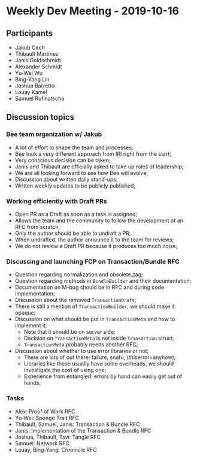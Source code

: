 # Weekly Dev Meeting - 2019-10-16

## Participants

- Jakub Cech
- Thibault Martinez
- Janis Goldschmidt
- Alexander Schmidt
- Yu-Wei Wu
- Bing-Yang Lin
- Joshua Barretto
- Louay Kamel
- Samuel Rufinatscha

## Discussion topics

### Bee team organization w/ Jakub

- A lot of effort to shape the team and processes;
- Bee took a very different approach from IRI right from the start;
- Very conscious decision can be taken;
- Janis and Thibault are officially asked to take up roles of leadership;
- We are all looking forward to see how Bee will evolve;
- Discussion about written daily stand-ups;
- Written weekly updates to be publicly published;

### Working efficiently with Draft PRs

- Open PR as a Draft as soon as a task is assigned;
- Allows the team and the community to follow the development of an RFC from scratch;
- Only the author should be able to undraft a PR;
- When undrafted, the author announce it to the team for reviews;
- We do not review a Draft PR because it produces too much noise;

### Discussing and launching FCP on Transaction/Bundle RFC

- Question regarding normalization and obsolete_tag;
- Question regarding methods in `BundleBuilder` and their documentation;
- Documentation on M-bug should be in RFC and during code implementation;
- Discussion about the removed `TransactionDraft`;
- There is still a mention of `TransactionBuilder`, we should make it opaque;
- Discussion on what should be put in `TransactionMeta` and how to implement it;
    - Note that it should be on server side;
    - Decision on `TransactionMeta` is not inside `Transaction` struct;
    - `TransactionMeta` probably needs another RFC;
- Discussion about whether to use error libraries or not;
    - There are lots of out there: failure, snafu, (thiserror+anyhow);
    - Libraries like these usually have some overheads, we should investigate the cost of using one;
    - Experience from entangled: errors by hand can easily get out of hands;

### Tasks

- Alex: Proof of Work RFC
- Yu-Wei: Sponge Trait RFC
- Thibault, Samuel, Janis: Transaction & Bundle RFC
- Janis: Implementation of the Transaction & Bundle RFC
- Joshua, Thibault, Tsvi: Tangle RFC
- Samuel: Network RFC
- Louay, Bing-Yang: Chronicle RFC
